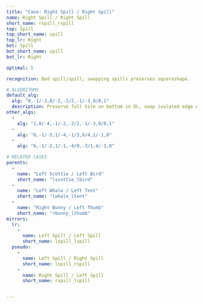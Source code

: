 ```yaml
---
title: "Case: Right Spill / Right Spill"
name: Right Spill / Right Spill
short_name: rspill_rspill
top: Spill
top_short_name: spill
top_lr: Right
bot: Spill
bot_short_name: spill
bot_lr: Right

optimal: 5

recognition: Bad spill/spill; swapping spills preserves squareshape.

# ALGORITHMS
default_alg:
  alg: "0,-1/-3,0/-2,-2/2,-1/-3,0/0,1"
  description: Preserve full kite on bottom in DL, swap isolated edge on top with isolated corner on bottom to make scottie/bird.
other_algs:
  -
    alg: "1,0/-4,-1/-2,-2/2,-1/-3,0/0,1"
  -
    alg: "6,-1/-5,1/-4,-1/3,0/4,1/-1,0"
  -
    alg: "6,-1/-2,1/-1,-4/0,-3/1,4/-1,0"

# RELATED CASES
parents:
  -
    name: "Left Scottie / Left Bird"
    short_name: "lscottie_lbird"
  -
    name: "Left Whale / Left Tent"
    short_name: "lwhale_ltent"
  -
    name: "Right Bunny / Left Thumb"
    short_name: "rbunny_lthumb"
mirrors:
  lr:
    -
      name: Left Spill / Left Spill
      short_name: lspill_lspill
  pseudo:
    -
      name: Left Spill / Right Spill
      short_name: lspill_rspill
    -
      name: Right Spill / Left Spill
      short_name: rspill_lspill


---
```


